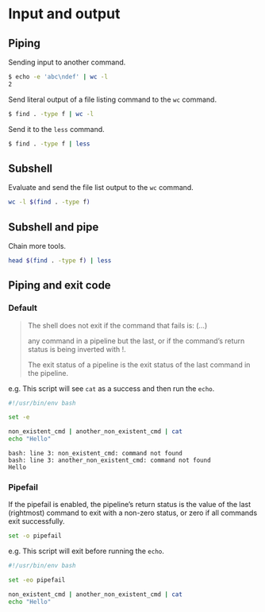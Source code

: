 # Input and output

## Piping

Sending input to another command.

```sh
$ echo -e 'abc\ndef' | wc -l
2
```

Send literal output of a file listing command to the `wc` command.

```sh
$ find . -type f | wc -l
```

Send it to the `less` command.
```sh
$ find . -type f | less
```

## Subshell

Evaluate and send the file list output to the `wc` command.

```sh
wc -l $(find . -type f)
```

## Subshell and pipe

Chain more tools.

```sh
head $(find . -type f) | less
```


## Piping and exit code

### Default

> The shell does not exit if the command that fails is: (…)
> 
> any command in a pipeline but the last, or if the command’s return status is being inverted with !.
>
> The exit status of a pipeline is the exit status of the last command in the pipeline.

e.g. This script will see `cat` as a success and then run the `echo`.

```sh
#!/usr/bin/env bash

set -e

non_existent_cmd | another_non_existent_cmd | cat
echo "Hello"
```

```
bash: line 3: non_existent_cmd: command not found
bash: line 3: another_non_existent_cmd: command not found
Hello
```

### Pipefail

If the pipefail is enabled, the pipeline’s return status is the value of the last (rightmost) command to exit with a non-zero status, or zero if all commands exit successfully.

```sh
set -o pipefail
```

e.g. This script will exit before running the `echo`.

```sh
#!/usr/bin/env bash

set -eo pipefail

non_existent_cmd | another_non_existent_cmd | cat
echo "Hello"
```

